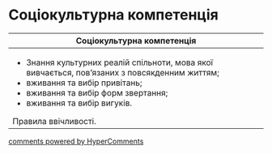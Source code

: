 <div id="hypercomments_widget" class="js-hypercomments-widget invisible"></div>

# Соціокультурна компетенція

<table>
<thead>
  <tr>
    <th>Соціокультурна компетенція</th>
  </tr>
</thead>
<tbody>
<td style="vertical-align:top !important;">
<ul>
<li>Знання культурних реалій спільноти, мова якої вивчається, пов’язаних з повсякденним життям;</li>
<li>вживання та вибір привітань;</li>
<li>вживання та вибір форм звертання;</li>
<li>вживання та вибір вигуків.</li>
</ul>
Правила ввічливості.
</td>
</tbody>
</table>

<div class="js-hypercomments-container">
    <a href="http://hypercomments.com" class="hc-link" title="comments widget">comments powered by HyperComments</a>
</div>